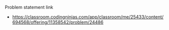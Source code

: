 Problem statement link
  - https://classroom.codingninjas.com/app/classroom/me/25433/content/694568/offering/11358542/problem/24486